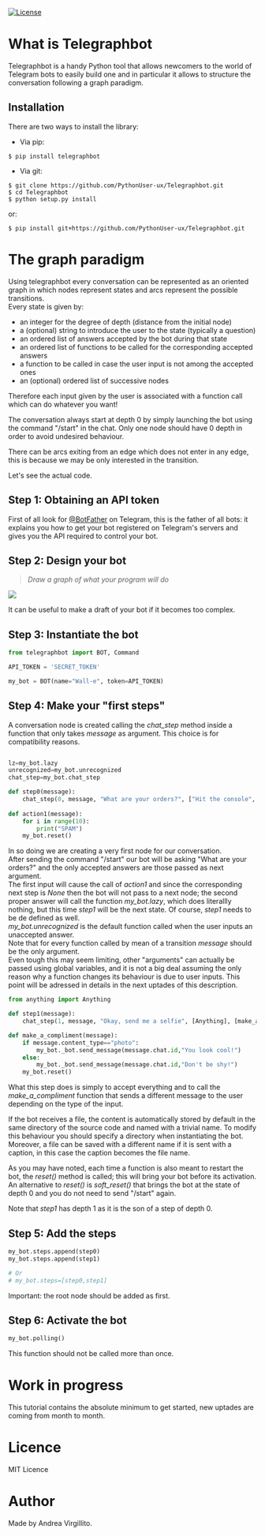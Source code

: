 [![License](https://img.shields.io/github/license/italia/bootstrap-italia.svg)](https://github.com/italia/bootstrap-italia/blob/master/LICENSE)

# What is Telegraphbot
Telegraphbot is a handy Python tool that allows newcomers to the world of Telegram bots to easily build one and in particular it allows to structure the conversation following a graph paradigm.
  



## Installation

There are two ways to install the library:

* Via pip:

```
$ pip install telegraphbot
```
* Via git:

```
$ git clone https://github.com/PythonUser-ux/Telegraphbot.git
$ cd Telegraphbot
$ python setup.py install
```
or:
```
$ pip install git+https://github.com/PythonUser-ux/Telegraphbot.git
```
# The graph paradigm

Using telegraphbot every conversation can be represented as an oriented graph in which nodes represent states and arcs represent the possible transitions. <br> Every state is given by: <br>
- an integer for the degree of depth (distance from the initial node)
- a (optional) string to introduce the user to the state (typically a question)
- an ordered list of answers accepted by the bot during that state
- an ordered list of functions to be called for the corresponding accepted answers
- a function to be called in case the user input is not among the accepted ones
- an (optional) ordered list of successive nodes

Therefore each input given by the user is associated with a function call which can do whatever you want!

The conversation always start at depth 0 by simply launching the bot using the command "/start" in the chat.
Only one node should have 0 depth in order to avoid undesired behaviour.

There can be arcs exiting from an edge which does not enter in any edge, this is because we may be only interested in the transition.

Let's see the actual code.

## Step 1: Obtaining an API token

First of all look for [@BotFather](https://core.telegram.org/bots#botfather) on Telegram, this is the father of all bots: it explains you how to get your bot registered on Telegram's servers and gives you the API required to control your bot.

## Step 2: Design your bot
> *Draw a graph of what your program will do*

![](draft.png)

It can be useful to make a draft of your bot if it becomes too complex.

## Step 3: Instantiate the bot

```python
from telegraphbot import BOT, Command

API_TOKEN = 'SECRET_TOKEN'

my_bot = BOT(name="Wall-e", token=API_TOKEN)
```

## Step 4: Make your "first steps"

A conversation node is created calling the *chat_step* method inside a function that only takes *message* as argument. This choice is for compatibility reasons.

```python

lz=my_bot.lazy
unrecognized=my_bot.unrecognized
chat_step=my_bot.chat_step

def step0(message):
    chat_step(0, message, "What are your orders?", ["Hit the console", "Give me an opinion"], [action1, lz], unrecognized, next_steps=[None,step1])
    
def action1(message):
    for i in range(10):
        print("SPAM")
    my_bot.reset()

```
In so doing we are creating a very first node for our conversation. <br> After sending the command "/start" our bot will be asking "What are your orders?" and the only accepted answers are those passed as next argument.<br> The first input will cause the call of *action1* and since the corresponding next step is *None* then the bot will not pass to a next node; the second proper answer will call the function *my_bot.lazy*, which does literallly nothing, but this time *step1* will be the next state. Of course, *step1* needs to be de defined as well. <br> *my_bot.unrecognized* is the default function called when the user inputs an unaccepted answer. <br> Note that for every function called by mean of a transition *message* should be the only argument. <br> Even tough this may seem limiting, other "arguments" can actually be passed using global variables, and it is not a big deal assuming the only reason why a function changes its behaviour is due to user inputs. This point will be adressed in details in the next uptades of this description.

```python
from anything import Anything

def step1(message):
    chat_step(1, message, "Okay, send me a selfie", [Anything], [make_a_compliment], unrecognized, next_steps=[])

def make_a_compliment(message):
    if message.content_type=="photo":
        my_bot._bot.send_message(message.chat.id,"You look cool!")
    else:
        my_bot._bot.send_message(message.chat.id,"Don't be shy!")
    my_bot.reset()
```

What this step does is simply to accept everything and to call the *make_a_compliment* function that sends a different message to the user depending on the type of the input. <br>

If the bot receives a file, the content is automatically stored by default in the same directory of the source code and named with a trivial name. To modify this behaviour you should specify a directory when instantiating the bot. Moreover, a file can be saved with a different name if it is sent with a caption, in this case the caption becomes the file name.

As you may have noted, each time a function is also meant to restart the bot, the *reset()* method is called; this will bring your bot before its activation. An alternative to *reset()* is *soft_reset()* that brings the bot at the state of depth 0 and you do not need to send "/start" again.

Note that *step1* has depth 1 as it is the son of a step of depth 0.

## Step 5: Add the steps

```python
my_bot.steps.append(step0)
my_bot.steps.append(step1)

# Or
# my_bot.steps=[step0,step1]
```

Important: the root node should be added as first.

## Step 6: Activate the bot

```python
my_bot.polling()
```

This function should not be called more than once.

# Work in progress

This tutorial contains the absolute minimum to get started, new uptades are coming from month to month.

# Licence
MIT Licence
# Author
Made by Andrea Virgillito.